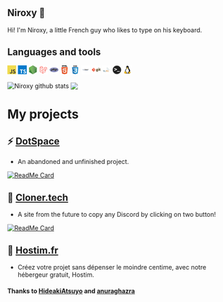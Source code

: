 ## Niroxy 👋
Hi! I'm Niroxy, a little French guy who likes to type on his keyboard.

## Languages and tools
<code><img height="20" src="https://raw.githubusercontent.com/github/explore/80688e429a7d4ef2fca1e82350fe8e3517d3494d/topics/javascript/javascript.png"></code>
<code><img height="20" src="https://raw.githubusercontent.com/github/explore/80688e429a7d4ef2fca1e82350fe8e3517d3494d/topics/typescript/typescript.png"></code>
<code><img height="20" src="https://raw.githubusercontent.com/github/explore/80688e429a7d4ef2fca1e82350fe8e3517d3494d/topics/nodejs/nodejs.png"></code>
<code><img height="20" src="https://raw.githubusercontent.com/github/explore/80688e429a7d4ef2fca1e82350fe8e3517d3494d/topics/laravel/laravel.png"></code>
<code><img height="20" src="https://raw.githubusercontent.com/github/explore/80688e429a7d4ef2fca1e82350fe8e3517d3494d/topics/php/php.png"></code>
<code><img height="20" src="https://raw.githubusercontent.com/github/explore/80688e429a7d4ef2fca1e82350fe8e3517d3494d/topics/html/html.png"></code>
<code><img height="20" src="https://raw.githubusercontent.com/github/explore/80688e429a7d4ef2fca1e82350fe8e3517d3494d/topics/css/css.png"></code>
<code><img height="20" src="https://raw.githubusercontent.com/github/explore/80688e429a7d4ef2fca1e82350fe8e3517d3494d/topics/jquery/jquery.png"></code>
<code><img height="20" src="https://raw.githubusercontent.com/github/explore/80688e429a7d4ef2fca1e82350fe8e3517d3494d/topics/git/git.png"></code>
<code><img height="20" src="https://raw.githubusercontent.com/github/explore/80688e429a7d4ef2fca1e82350fe8e3517d3494d/topics/mysql/mysql.png"></code>
<code><img height="20" src="https://raw.githubusercontent.com/github/explore/80688e429a7d4ef2fca1e82350fe8e3517d3494d/topics/terminal/terminal.png"></code>
<code><img height="20" src="https://raw.githubusercontent.com/github/explore/80688e429a7d4ef2fca1e82350fe8e3517d3494d/topics/linux/linux.png"></code>

<img align="center" src="https://github-readme-stats.vercel.app/api?username=niroxy&show_icons=true&include_all_commits=true&theme=radical" alt="Niroxy github stats" /> <img align="center" src="https://github-readme-stats.vercel.app/api/top-langs/?username=niroxy&layout=compact&theme=radical" />

# My projects
## ⚡ **[DotSpace](https://github.com/Niroxy/DotSpace)**
- An abandoned and unfinished project.

[![ReadMe Card](https://github-readme-stats.vercel.app/api/pin/?username=niroxy&repo=DotSpace&show_icons=true&title_color=fff&icon_color=79ff97&text_color=9f9f9f&bg_color=151515)](https://github.com/Niroxy/DotSpace)

## 🔭 **[Cloner.tech](https://github.com/Niroxy/Cloner.Tech)**
- A site from the future to copy any Discord by clicking on two button!

[![ReadMe Card](https://github-readme-stats.vercel.app/api/pin/?username=niroxy&repo=cloner.tech&show_icons=true&title_color=fff&icon_color=79ff97&text_color=9f9f9f&bg_color=151515)](https://github.com/Niroxy/Cloner.Tech)

## 👯 **[Hostim.fr](https://hostim.fr/)**
- Créez votre projet sans dépenser le moindre centime, avec notre hébergeur gratuit, Hostim.

#### Thanks to [HideakiAtsuyo](https://github.com/HideakiAtsuyo) and [anuraghazra](https://github.com/anuraghazra)
